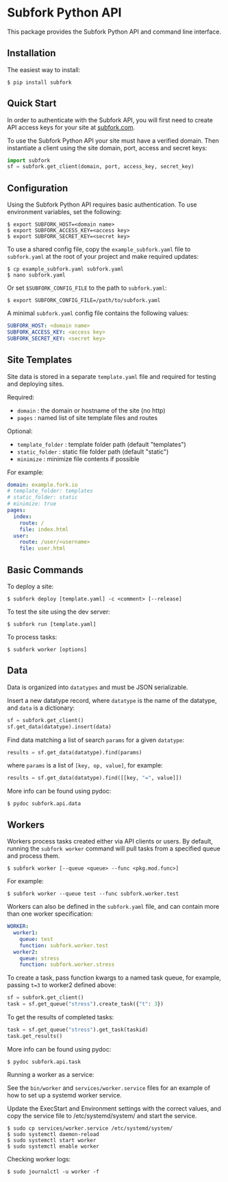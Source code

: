 Subfork Python API
==================

This package provides the Subfork Python API and command line interface.


Installation
------------

The easiest way to install:

```shell
$ pip install subfork
```

Quick Start
-----------

In order to authenticate with the Subfork API, you will first need to create
API access keys for your site at [subfork.com](https://subfork.com).

To use the Subfork Python API your site must have a verified domain. Then
instantiate a client using the site domain, port, access and secret keys:

```python
import subfork
sf = subfork.get_client(domain, port, access_key, secret_key)
```

Configuration
-------------

Using the Subfork Python API requires basic authentication. To use
environment variables, set the following:

```shell
$ export SUBFORK_HOST=<domain name>
$ export SUBFORK_ACCESS_KEY=<access key>
$ export SUBFORK_SECRET_KEY=<secret key>
```

To use a shared config file, copy the `example_subfork.yaml` file to `subfork.yaml`
at the root of your project and make required updates:

```shell
$ cp example_subfork.yaml subfork.yaml
$ nano subfork.yaml
```

Or set `$SUBFORK_CONFIG_FILE` to the path to `subfork.yaml`:

```shell
$ export SUBFORK_CONFIG_FILE=/path/to/subfork.yaml
```

A minimal `subfork.yaml` config file contains the following values:

```yaml
SUBFORK_HOST: <domain name>
SUBFORK_ACCESS_KEY: <access key>
SUBFORK_SECRET_KEY: <secret key>
```

Site Templates
--------------

Site data is stored in a separate `template.yaml` file and required for
testing and deploying sites.

Required:

- `domain` : the domain or hostname of the site (no http)
- `pages` : named list of site template files and routes

Optional:

- `template_folder` : template folder path (default "templates")
- `static_folder` : static file folder path (default "static")
- `minimize` : minimize file contents if possible

For example:

```yaml
domain: example.fork.io
# template_folder: templates
# static_folder: static
# minimize: true
pages:
  index:
    route: /
    file: index.html
  user:
    route: /user/<username>
    file: user.html
```

Basic Commands
--------------

To deploy a site:

```shell
$ subfork deploy [template.yaml] -c <comment> [--release]
```

To test the site using the dev server:

```shell
$ subfork run [template.yaml]
```

To process tasks:

```shell
$ subfork worker [options]
```

Data
----

Data is organized into `datatypes` and must be JSON serializable. 

Insert a new datatype record, where `datatype` is the name of the
datatype, and `data` is a dictionary:

```python
sf = subfork.get_client()
sf.get_data(datatype).insert(data)
```

Find data matching a list of search `params` for a given `datatype`:

```python
results = sf.get_data(datatype).find(params)
```

where `params` is a list of `[key, op, value]`, for example:

```python
results = sf.get_data(datatype).find([[key, "=", value]])
```

More info can be found using pydoc:

```shell
$ pydoc subfork.api.data
```

Workers
-------

Workers process tasks created either via API clients or users.
By default, running the `subfork worker` command will pull tasks from a
specified queue and process them.

```shell
$ subfork worker [--queue <queue> --func <pkg.mod.func>]
```

For example:

```shell
$ subfork worker --queue test --func subfork.worker.test
```

Workers can also be defined in the `subfork.yaml` file, and can contain
more than one worker specification:

```yaml
WORKER:
  worker1:
    queue: test
    function: subfork.worker.test
  worker2:
    queue: stress
    function: subfork.worker.stress
```

To create a task, pass function kwargs to a named task queue,
for example, passing `t=3` to worker2 defined above:

```python
sf = subfork.get_client()
task = sf.get_queue("stress").create_task({"t": 3})
```

To get the results of completed tasks:

```python
task = sf.get_queue("stress").get_task(taskid)
task.get_results()
```

More info can be found using pydoc:

```shell
$ pydoc subfork.api.task
```

Running a worker as a service:

See the `bin/worker` and `services/worker.service` files for an example of how
to set up a systemd worker service. 

Update the ExecStart and Environment settings with the correct values, and copy
the service file to /etc/systemd/system/ and start the service.

```shell
$ sudo cp services/worker.service /etc/systemd/system/
$ sudo systemctl daemon-reload
$ sudo systemctl start worker
$ sudo systemctl enable worker
```

Checking worker logs:

```shell
$ sudo journalctl -u worker -f
```